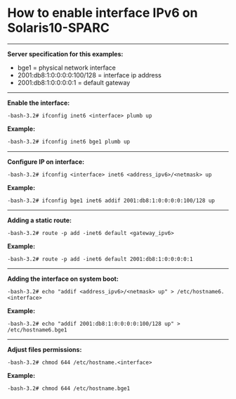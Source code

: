 # How to enable interface IPv6 on Solaris10-SPARC
---

**Server specification for this examples:**
- bge1 = physical network interface 
- 2001:db8:1:0:0:0:0:100/128 = interface ip address 
- 2001:db8:1:0:0:0:0:1 = default gateway 

---

**Enable the interface:**
```console
-bash-3.2# ifconfig inet6 <interface> plumb up
```
**Example:**
```sh
-bash-3.2# ifconfig inet6 bge1 plumb up
```
---
**Configure IP on interface:**
```console
-bash-3.2# ifconfig <interface> inet6 <address_ipv6>/<netmask> up
```
**Example:**
```console
-bash-3.2# ifconfig bge1 inet6 addif 2001:db8:1:0:0:0:0:100/128 up
```
---
**Adding a static route:**
```console
-bash-3.2# route -p add -inet6 default <gateway_ipv6>
```
**Example:**
```console
-bash-3.2# route -p add -inet6 default 2001:db8:1:0:0:0:0:1
```
---
**Adding the interface on system boot:**
```console
-bash-3.2# echo "addif <address_ipv6>/<netmask> up" > /etc/hostname6.<interface>
```
**Example:**
```console
-bash-3.2# echo "addif 2001:db8:1:0:0:0:0:100/128 up" > /etc/hostname6.bge1
```
---
**Adjust files permissions:**
```console
-bash-3.2# chmod 644 /etc/hostname.<interface>
```
**Example:**
```console
-bash-3.2# chmod 644 /etc/hostname.bge1
```
